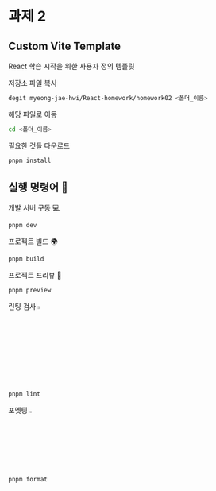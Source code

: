 # 과제 2

## Custom Vite Template

React 학습 시작을 위한 사용자 정의 템플릿

저장소 파일 복사

```sh
degit myeong-jae-hwi/React-homework/homework02 <폴더_이름>
```

해당 파일로 이동

```sh
cd <폴더_이름>
```

필요한 것들 다운로드

```sh
pnpm install
```

## 실행 명령어 💬

개발 서버 구동 💻

```sh
pnpm dev
```

프로젝트 빌드 🌍

```sh
pnpm build
```

프로젝트 프리뷰 👀

```sh
pnpm preview
```

린팅 검사
<img width = "4%" src = "https://github.com/user-attachments/assets/f0c73ac1-b397-4d2d-be88-8c2ea4fecda4"/>

```sh
pnpm lint
```

포멧팅
<img width = "3%" src = "https://github.com/user-attachments/assets/e35e8534-8344-440c-86c7-ef3142069f65
"/>

```sh
pnpm format
```
